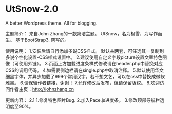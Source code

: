 UtSnow-2.0
==========

A better Wordpress theme.
All for blogging. 

主题简介：
来自John Zhang的一款简洁主题。
UtSnow，名为极雪，为写作而生。
基于BootStrap3.
瞎写的。

使用说明：
1.安装后请自行添加多说CSS样式。 默认共两套，可任选其一复制到多说个性化设置-CSS样式设置中。
2.建议使用自定义字段picture设置文章特色图像（可使用外链）。
3.页面上方加载进度条样式修改请在header.php中替换对应CSS的调用代码。
4.如需要侧边栏请在single.php中取消注释。
5.默认使用华文细黑字体，并异步加载了999个常用汉字。若不想文艺，可以在css中替换成微软雅黑。
6.请保留作者链接，谢谢！
7.允许修改后发布，但请保留版权。
8.欢迎访问作者主页：http://johnzhang.cn

更新内容：
2.1
1.修复特色图片Bug.
2.加入Pace.js进度条。
3.修改顶部导航栏透明度至90%。
